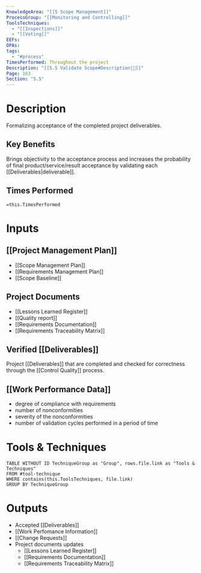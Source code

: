 ```yaml
---
KnowledgeArea: "[[5 Scope Management]]"
ProcessGroup: "[[Monitoring and Controlling]]"
ToolsTechniques:
  - "[[Inspections]]"
  - "[[Voting]]"
EEFs: 
OPAs: 
tags:
  - "#process"
TimesPerformed: Throughout the project
Description: "[[5.5 Validate Scope#Description|📝]]"
Page: 163
Section: "5.5"
---
```

# Description
Formalizing acceptance of the completed project deliverables.
## Key Benefits
Brings objectivity to the acceptance process and increases the probability of final product/service/result acceptance by validating each [[Deliverables|deliverable]].
## Times Performed
`=this.TimesPerformed`
# Inputs
## [[Project Management Plan]]
- [[Scope Management Plan]]
- [[Requirements Management Plan]]
- [[Scope Baseline]]
## Project Documents
- [[Lessons Learned Register]]
- [[Quality report]]
- [[Requirements Documentation]]
- [[Requirements Traceability Matrix]]
## Verified [[Deliverables]]
Project [[Deliverables]] that are completed and checked for correctness through the [[Control Quality]] process.
## [[Work Performance Data]]
- degree of compliance with requirements
- number of nonconformities
- severity of the nonconformities
- number of validation cycles performed in a period of time
# Tools & Techniques
```dataview
TABLE WITHOUT ID TechniqueGroup as "Group", rows.file.link as "Tools & Techniques"
FROM #tool-technique
WHERE contains(this.ToolsTechniques, file.link)
GROUP BY TechniqueGroup
```
# Outputs
- Accepted [[Deliverables]]
- [[Work Perfomance Information]]
- [[Change Requests]]
- Project documents updates
	- [[Lessons Learned Register]]
	- [[Requirements Documentation]]
	- [[Requirements Traceability Matrix]]
